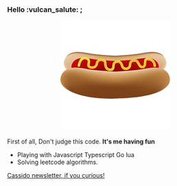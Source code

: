 

<h3>Hello :vulcan_salute: ;</h3>

<p align="center">
   <img alt="Hot dog" src="/images/fast_food.png" />
</p>

<p>First of all, Don't judge this code. <b>It's me having fun</b></p>

<ul>
  <li>Playing with Javascript Typescript Go lua </li>
  <li>Solving leetcode algorithms.</li>
</ul>

<a href="https://cassidoo.co/newsletter/"> Cassido newsletter, if you curious! </a>
